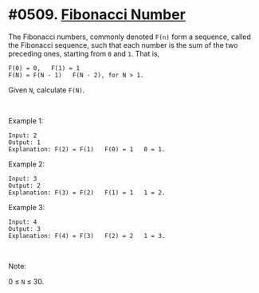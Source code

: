 # #0509. [Fibonacci Number](https://leetcode.com/problems/fibonacci-number/description/) 

The Fibonacci numbers, commonly denoted `F(n)` form a sequence, called the Fibonacci sequence, such that each number is the sum of the two preceding ones, starting from `0` and `1`. That is,
    
    
    
    F(0) = 0,   F(1) = 1
    F(N) = F(N - 1)   F(N - 2), for N > 1.
    

Given `N`, calculate `F(N)`.

 

Example 1:
    
    
    
    Input: 2
    Output: 1
    Explanation: F(2) = F(1)   F(0) = 1   0 = 1.
    

Example 2:
    
    
    
    Input: 3
    Output: 2
    Explanation: F(3) = F(2)   F(1) = 1   1 = 2.
    

Example 3:
    
    
    
    Input: 4
    Output: 3
    Explanation: F(4) = F(3)   F(2) = 2   1 = 3.
    

 

Note:

0 ≤ `N` ≤ 30.
